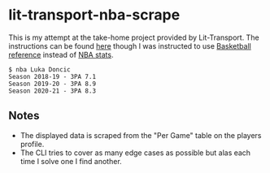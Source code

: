 # lit-transport-nba-scrape

This is my attempt at the take-home project provided by Lit-Transport.
The instructions can be found [here](./LIT%20programming%20task_Java.pdf) though I was instructed to use [Basketball reference](https://www.basketball-reference.com/leagues/NBA_2020_per_game.html) instead of [NBA stats](https://www.nba.com/stats/).

```shell
$ nba Luka Doncic
Season 2018-19 - 3PA 7.1
Season 2019-20 - 3PA 8.9
Season 2020-21 - 3PA 8.3
```

## Notes
* The displayed data is scraped from the "Per Game" table on the players profile.
* The CLI tries to cover as many edge cases as possible but alas each time I solve one I find another.
